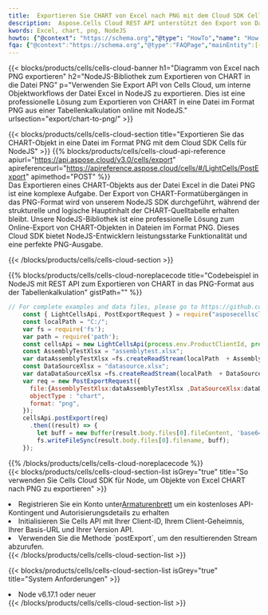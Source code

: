 ```yaml
---
title:  Exportieren Sie CHART von Excel nach PNG mit dem Cloud SDK Cells für NodeJS
description:  Aspose.Cells Cloud REST API unterstützt den Export von Dateien im {0}-Format in {1} mit {2}.
kwords: Excel, chart, png, NodeJS
howto: {"@context": "https://schema.org","@type": "HowTo","name": "How to use Cells Cloud SDK for Node to export objects from Excel CHART to PNG","description": "How to use Cells Cloud SDK for Node to export objects from Excel CHART to PNG","image": {"@type": "ImageObject"},"url": "/nodejs/export/chart-to-png/","step": [{ "@type": "HowToStep","name": "How to use Cells Cloud SDK for Node to export objects from Excel CHART to PNG step 1", "image": {"@type": "ImageObject",},"url": "/nodejs/export/chart-to-png/","text": "Register an account at <a href='https://dashboard.aspose.cloud/'>Dashboard</a> to get free API quota & authorization details",},{ "@type": "HowToStep","name": "How to use Cells Cloud SDK for Node to export objects from Excel CHART to PNG step 1", "image": {"@type": "ImageObject",},"url": "/nodejs/export/chart-to-png/","text": "Initialize the Cells API with your Client ID, Client Secret, Base URL, and API version.",},{ "@type": "HowToStep","name": "How to use Cells Cloud SDK for Node to export objects from Excel CHART to PNG step 1", "image": {"@type": "ImageObject",},"url": "/nodejs/export/chart-to-png/","text": "Use the `postExport` method to retrieve the resulting stream.",}, ],"supply": {"@type": "HowToSupply","name": "document"},"tool": [{"@type": "HowToTool","name": "Visual Studio, Visual Studio Code, WebStorm"},{"@type": "HowToTool","name": "Aspose Cells"}],"totalTime": "PT6M"}
fqa: {"@context":"https://schema.org","@type":"FAQPage","mainEntity":[{"@type":"Question","name":"What file formats can excel or its internal elements be converted into?","acceptedAnswer":{"@type":"Answer","text":"We support a variety of output file formats, including XLSX, Excel, xls , PDF, CSV, HTML, Markdown, XML, PNG, JPG, TIFF, Json, TXT and many more.<br/><ol><li>Install .NET SDK and add the reference (import the library) to your .NET project.</li><li>Open the source file in C# using REST API.</li><li>Load the content or the excel file itself to be exported to other formats.</li><li>Call the PostExport() method, passing the output filename with the required extension.</li><li>Get the build results as a single file.</li></ol>"}},{"@type":"Question","name":"What is the maximum file size supported by this .NET library?","acceptedAnswer":{"@type":"Answer","text":"There are no file size limits for format conversions using .NET library."}}]}
---
```

{{< blocks/products/cells/cells-cloud-banner h1="Diagramm von Excel nach PNG exportieren" h2="NodeJS-Bibliothek zum Exportieren von CHART in die Datei PNG" p="Verwenden Sie Export API von Cells Cloud, um interne Objektworkflows der Datei Excel in NodeJS zu exportieren. Dies ist eine professionelle Lösung zum Exportieren von CHART in eine Datei im Format PNG aus einer Tabellenkalkulation online mit NodeJS." urlsection="export/chart-to-png/" >}}

{{< blocks/products/cells/cells-cloud-section title="Exportieren Sie das CHART-Objekt in eine Datei im Format PNG mit dem Cloud SDK Cells für NodeJS" >}}
{{% blocks/products/cells/cells-cloud-api-reference apiurl="https://api.aspose.cloud/v3.0/cells/export" apireferenceurl="https://apireference.aspose.cloud/cells/#/LightCells/PostExport" apimethod="POST" %}}
<br/>
Das Exportieren eines CHART-Objekts aus der Datei Excel in die Datei PNG ist eine komplexe Aufgabe. Der Export von CHART-Formatübergängen in das PNG-Format wird von unserem NodeJS SDK durchgeführt, während der strukturelle und logische Hauptinhalt der CHART-Quelltabelle erhalten bleibt. Unsere NodeJS-Bibliothek ist eine professionelle Lösung zum Online-Export von CHART-Objekten in Dateien im Format PNG. Dieses Cloud SDK bietet NodeJS-Entwicklern leistungsstarke Funktionalität und eine perfekte PNG-Ausgabe.

{{< /blocks/products/cells/cells-cloud-section >}}

{{% blocks/products/cells/cells-cloud-noreplacecode title="Codebeispiel in NodeJS mit REST API zum Exportieren von CHART in das PNG-Format aus der Tabellenkalkulation" gistPath="" %}}
  
```js
// For complete examples and data files, please go to https://github.com/aspose-cells-cloud/aspose-cells-cloud-node/
    const { LightCellsApi, PostExportRequest } = require("asposecellscloud");
    const localPath = "C:/";
    var fs = require('fs');
    var path = require('path');
    const cellsApi = new LightCellsApi(process.env.ProductClientId, process.env.ProductClientSecret);
    const AssemblyTestXlsx = "assemblytest.xlsx";
    var dataAssemblyTestXlsx =fs.createReadStream(localPath  + AssemblyTestXlsx);
    const DataSourceXlsx = "datasource.xlsx";
    var dataDataSourceXlsx =fs.createReadStream(localPath  + DataSourceXlsx);
    var req = new PostExportRequest({
      file:{AssemblyTestXlsx:dataAssemblyTestXlsx ,DataSourceXlsx:dataDataSourceXlsx },
      objectType : "chart",
      format: "png",
    });
    cellsApi.postExport(req)
      .then((result) => {
        let buff = new Buffer(result.body.files[0].fileContent, 'base64');
        fs.writeFileSync(result.body.files[0].filename, buff);
    });
```
   
{{% /blocks/products/cells/cells-cloud-noreplacecode %}}
<br/>
{{< blocks/products/cells/cells-cloud-section-list isGrey="true" title="So verwenden Sie Cells Cloud SDK für Node, um Objekte von Excel CHART nach PNG zu exportieren" >}}
<li> Registrieren Sie ein Konto unter<a href="https://dashboard.aspose.cloud/">Armaturenbrett</a> um ein kostenloses API-Kontingent und Autorisierungsdetails zu erhalten</li>
<li>Initialisieren Sie Cells API mit Ihrer Client-ID, Ihrem Client-Geheimnis, Ihrer Basis-URL und Ihrer Version API.</li>
<li>Verwenden Sie die Methode `postExport`, um den resultierenden Stream abzurufen.</li>
{{< /blocks/products/cells/cells-cloud-section-list >}}

{{< blocks/products/cells/cells-cloud-section-list isGrey="true" title="System Anforderungen" >}}
<li>Node v6.17.1 oder neuer</li>
{{< /blocks/products/cells/cells-cloud-section-list >}}
